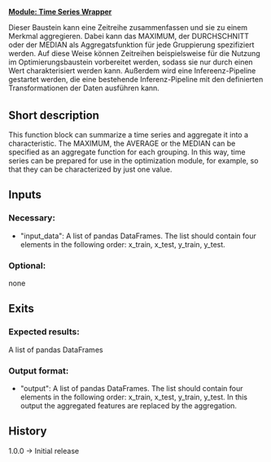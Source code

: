 <b><u>Module: Time Series Wrapper</u></b>

Dieser Baustein kann eine Zeitreihe zusammenfassen und sie zu einem Merkmal aggregieren. Dabei kann das MAXIMUM, der DURCHSCHNITT oder der MEDIAN als Aggregatsfunktion für jede Gruppierung spezifiziert werden. Auf diese Weise können Zeitreihen beispielsweise für die Nutzung im Optimierungsbaustein vorbereitet werden, sodass sie nur durch einen Wert charakterisiert werden kann. Außerdem wird eine Infereenz-Pipeline gestartet werden, die eine bestehende Inferenz-Pipeline mit den definierten Transformationen der Daten ausführen kann.

######

## Short description

This function block can summarize a time series and aggregate it into a characteristic. The MAXIMUM, the AVERAGE or the MEDIAN can be specified as an aggregate function for each grouping. In this way, time series can be prepared for use in the optimization module, for example, so that they can be characterized by just one value.

## Inputs
### Necessary:
- "input_data": A list of pandas DataFrames. The list should contain four elements in the following order: x_train, x_test, y_train, y_test.

### Optional:
none

## Exits

### Expected results:
A list of pandas DataFrames

### Output format:
- "output": A list of pandas DataFrames. The list should contain four elements in the following order: x_train, x_test, y_train, y_test. In this output the aggregated features are replaced by the aggregation.

## History
1.0.0 -> Initial release